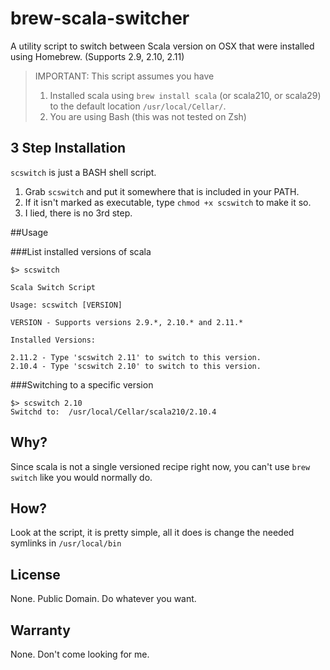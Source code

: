 brew-scala-switcher
===================

A utility script to switch between Scala version on OSX that were installed using Homebrew. (Supports 2.9, 2.10, 2.11)

> IMPORTANT: This script assumes you have 
> 1. Installed scala using `brew install scala` (or scala210, or scala29) to the default location `/usr/local/Cellar/`. 
> 2. You are using Bash (this was not tested on Zsh)

## 3 Step Installation
`scswitch` is just a BASH shell script.
1. Grab `scswitch` and put it somewhere that is included in your PATH.
2. If it isn't marked as executable, type  `chmod +x scswitch` to make it so.
3. I lied, there is no 3rd step. 

##Usage
 
###List installed versions of scala

    $> scswitch 
    
    Scala Switch Script
    
    Usage: scswitch [VERSION]
    
    VERSION - Supports versions 2.9.*, 2.10.* and 2.11.*
    
    Installed Versions:
    
    2.11.2 - Type 'scswitch 2.11' to switch to this version.
    2.10.4 - Type 'scswitch 2.10' to switch to this version.
    
###Switching to a specific version

    $> scswitch 2.10
    Switchd to:  /usr/local/Cellar/scala210/2.10.4

## Why?

Since scala is not a single versioned recipe right now, you can't use `brew switch` like you would normally do.

## How?

Look at the script, it is pretty simple, all it does is change the needed symlinks in `/usr/local/bin`

## License
None. Public Domain. Do whatever you want.

## Warranty
None. Don't come looking for me.
